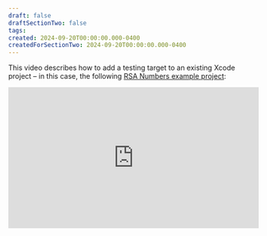 ```yaml
---
draft: false
draftSectionTwo: false
tags: 
created: 2024-09-20T00:00:00.000-0400
createdForSectionTwo: 2024-09-20T00:00:00.000-0400
---
```


This video describes how to add a testing target to an existing Xcode project – in this case, the following [RSA Numbers example project](https://github.com/lcs-rgordon/RSANumbers2024/archive/77ab56bc874b69109ddf0c991059a86ed7daab0d.zip):

<div style="padding:56.25% 0 0 0;position:relative;">
	<iframe src="https://player.vimeo.com/video/1011647208?h=429c585bdf&amp;badge=0&amp;autopause=0&amp;player_id=0&amp;app_id=58479&portrait=0&byline=0&title=0" frameborder="0" allow="autoplay; fullscreen; picture-in-picture; clipboard-write" style="position:absolute;top:0;left:0;width:100%;height:100%;" title="Opening the Teamspace">
	</iframe>
	</div>
<script src="https://player.vimeo.com/api/player.js"></script>